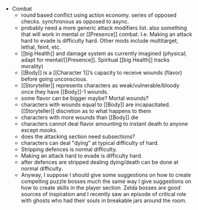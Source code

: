 - Combat
	- round based conflict using action economy. series of opposed checks. synchronous as opposed to async.
	- probably need a more generic attack modifiers list. also something that will work in mental or [[Presence]] combat. I.e. Making an attack hard to evade is difficulty hard. Other mods include multitarget, lethal, feint, etc.
	- [[big Health]] and damage system as currently imagined (physical; adapt for mental/[[Presence]]. Spiritual [[big Health]] tracks morality)
	- [[Body]] is a [[Character 1]]’s capacity to receive wounds (flavor) before going unconscious.
	- [[Storyteller]] represents characters as weak/vulnerable/bloody once they have [[Body]]-1 wounds.
	- some flavor can be bigger maybe? Mortal wounds?
	- characters with wounds equal to [[Body]] are incapacitated. [[Storyteller]] discretion as to what happens to them
	- characters with more wounds than [[Body]] die
	- characters cannot deal flavor amounting to instant death to anyone except mooks. 
	- does the attacking section need subsections?
	- characters can deal "dying" at typical difficulty of hard. 
	- Stripping defences is normal difficulty. 
	- Making an attack hard to evade is difficulty hard. 
	- after defences are stripped dealing dying/death can be done at normal difficulty.
	- Anyway, I suppose I should give some suggestions on how to create compelling puzzle bosses much the same way I give suggestions on how to create skills in the player section. Zelda bosses are good sources of inspiration and I recently saw an episode of critical role with ghosts who had their souls in breakable jars around the room.